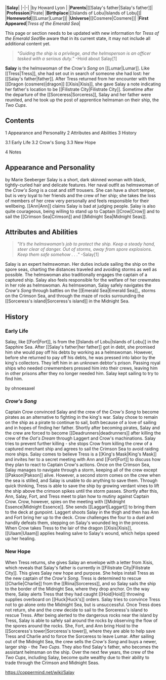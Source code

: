 |**Salay**|
|-|-|
|by  Howard Lyon |
|**Parents**|[[Salay's father\|Salay's father]]|
|**Profession**|Pirate|
|**Birthplace**|[[Islands of Lobu\|Islands of Lobu]]|
|**Homeworld**|[[Lumar\|Lumar]]|
|**Universe**|[[Cosmere\|Cosmere]]|
|**First Appeared**|*Tress of the Emerald Sea*|

This page or section needs to be updated with new information for *Tress of the Emerald Sea*!Be aware that in its current state, it may not include all additional content yet.

>“*Guiding the ship is a privilege, and the helmsperson is an officer tasked with a serious duty.*”
\-Hoid about Salay[1]


**Salay** is the helmswoman of the *Crow's Song* on [[Lumar\|Lumar]].
Like [[Tress\|Tress]], she had set out in search of someone she had lost: her [[Salay's father\|father]]. After Tress returned from her encounter with the [[Dragon (cosmere)\|dragon]] [[Xisis\|Xisis]], she gave Salay a note indicating her father's location to be [[Filistrate City\|Filistrate City]]. Sometime after the departure of the [[Sorceress\|Sorceress]], Salay and her father were reunited, and he took up the post of apprentice helmsman on their ship, the *Two Cups*.

## Contents

1 Appearance and Personality
2 Attributes and Abilities
3 History

3.1 Early Life
3.2 Crow's Song
3.3 New Hope


4 Notes


## Appearance and Personality
 by  Marie Seeberger Salay is a short, dark skinned woman with black, tightly-curled hair and delicate features. Her naval outfit as helmswoman of the *Crow's Song* is a coat and stiff trousers. She can have a short temper, but is very loyal to her friends and the crew of her ship; she takes the loss of members of her crew very personally and feels responsible for their wellbeing. [[Ann\|Ann]] claims Salay is bad at judging people. Salay is also quite courageous, being willing to stand up to Captain [[Crow\|Crow]] and to sail the [[Crimson Sea\|Crimson]] and [[Midnight Sea\|Midnight Seas]].
## Attributes and Abilities
>“*It’s the helmswoman’s job to protect the ship. Keep a steady hand, steer clear of danger. Out of storms, away from spore explosions. Keep them safe somehow . . .*”
\-Salay[1]


Salay is an expert helmswoman. Her duties include sailing the ship on the spore seas, charting the distances traveled and avoiding storms as well as possible. The helmswoman also traditionally engages the captain of a captured ship. Salay also feels responsible for the welfare of her crewmates in her role as helmswoman. As helmswoman, Salay safely navigates the *Crow's Song* through battles on the [[Emerald Sea\|Emerald Sea]],, storms on the Crimson Sea, and through the maze of rocks surrounding the [[Sorceress's island\|Sorceress's island]] in the Midnight Sea.

## History
### Early Life
Salay, like [[Fort\|Fort]], is from the [[Islands of Lobu\|Islands of Lobu]] in the Sapphire Sea. After [[Salay's father\|her father]] got in debt, she promised him she would pay off his debts by working as a helmswoman. However, before she returned to pay off his debts, he was pressed into labor by the king's collectors. They left him in an unknown debtor's prison. Passing royal ships who needed crewmembers pressed him into their crews, leaving him in other prisons after they no longer needed him. Salay kept sailing to try to find him.

 by  ohnoesaxel 
### *Crow's Song*
Captain Crow convinced Salay and the crew of the *Crow's Song* to become pirates as an alternative to fighting in the king's war. Salay chose to remain on the ship as a pirate to continue to sail, both because of a love of sailing and in hopes of finding her father. Shortly after becoming pirates, Salay and the crew are forced to become [[Deadrunners\|deadrunners]] after killing the crew of the *Oot's Dream* through Laggert and Crow's machinations. Salay tries to prevent further killing - she stops Crow from killing the crew of a captured merchant ship and agrees to sail the Crimson Sea to avoid raiding more ships. Salay comes to believe Tress is a [[King's Mask\|King's Mask]] and invites her to a secret meeting with Ann and [[Fort\|Fort]] to discuss how they plan to react to Captain Crow's actions. Once on the Crimson Sea, Salay manages to navigate through a storm, keeping all of the crew except [[Pakson\|Pakson]] alive. However, a second storm comes on the crew when the sea is stilled, and Salay is unable to do anything to save them. Through quick thinking, Tress is able to save the ship by growing verdant vines to lift the ship above the crimson spikes until the storm passes. Shortly after this, Ann, Salay, Fort, and Tress meet to plan how to mutiny against Captain Crow. Crow, however, spies on the meeting with [[Midnight Essence\|Midnight Essence]]. She sends [[Laggart\|Laggart]] to bring them to the deck at gunpoint. Laggert shoots Salay in the thigh and then has Ann and Fort bring her up to the deck. Crow challenges the four to a duel and handily defeats them, stepping on Salay's wounded leg in the process. When Crow takes Tress to the lair of the dragon [[Xisis\|Xisis]], [[Ulaam\|Ulaam]] applies healing salve to Salay's wound, which helps speed up her healing.

### New Hope
When Tress returns, she gives Salay an envelope with a letter from Xisis, which reveals that Salay's father is currently in [[Filistrate City\|Filistrate City]]. This gives Salay new hope and purpose. She helps install Tress as the new captain of the *Crow's Song*. Tress is determined to rescue [[Charlie\|Charlie]] from the [[Riina\|Sorceress]], and so Salay sails the ship to the border of the Midnight Sea, where they drop anchor. On the way there, Salay alerts Tress that they had caught [[Hoid\|Hoid]] throwing supplies overboard on [[Huck\|Huck's]] orders. Salay tries to convince Tress not to go alone onto the Midnight Sea, but is unsuccessful. Once Tress does not return, she and the crew decide to sail to the Sorceress's island to rescue Tress. After being alerted to the dangerous rocks near the island by Tress, Salay is able to safely sail around the rocks by observing the flow of the spores around the rocks. She, Fort, and Ann bring Hoid to the [[Sorceress's tower\|Sorceress's tower]], where they are able to help save Tress and Charlie and to force the Sorceress to leave Lumar. After sailing out of the Midnight Sea, the crew sells the *Crow's Song* and buys a newer, larger ship - the *Two Cups*. They also find Salay's father, who becomes the assistant helmsman on the ship. Over the next few years, the crew of the *Two Cups*, including Salay, become quite wealthy due to their ability to trade through the Crimson and Midnight Seas.



https://coppermind.net/wiki/Salay
